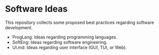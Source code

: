 # Software Ideas

This repository collects some proposed best practices regarding software development.
* ProgLang: Ideas regarding programming languages.
* SoftEng: Ideas regarding software engineering.
* UI.md: Ideas regarding user interface (GUI, TUI, or Web).
